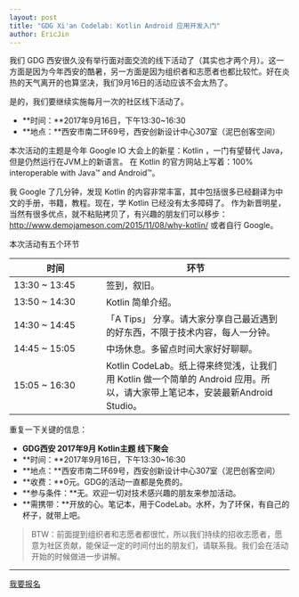 ```yaml
---
layout: post
title: "GDG Xi'an Codelab: Kotlin Android 应用开发入门"
author: EricJin
---
```


我们 GDG 西安很久没有举行面对面交流的线下活动了（其实也才两个月）。这一方面是因为今年西安的酷暑，另一方面是因为组织者和志愿者也都比较忙。好在炎热的天气离开的也算坚决，我们9月16日的活动应该不会太热了。

是的，我们要继续实施每月一次的社区线下活动了。

 - **时间：**2017年9月16日，下午13:30~16:30
 - **地点：**西安市南二环69号，西安创新设计中心307室（泥巴创客空间）

本次活动的主题是今年 Google IO 大会上的新星：Kotlin ，一门有望替代 Java，但是仍然运行在JVM上的新语言。
在 Kotlin 的官方网站上写着：100% interoperable with Java™ and Android™。

我 Google 了几分钟，发现 Kotlin 的内容非常丰富，其中包括很多已经翻译为中文的手册，书籍，教程。现在，学 Kotlin 已经没有太多障碍了。
作为新晋明星，当然有很多优点，就不粘贴拷贝了，有兴趣的朋友们可以移步：<http://www.demojameson.com/2015/11/08/why-kotlin/> 或者自行 Google。

本次活动有五个环节

<table class="striped">
<thead>
  <tr>
    <th>时间</th>
    <th>环节</th>
  </tr>
</thead>
<tbody>
  <tr><td width="150">13:30 ~ 13:45</td><td>签到，叙旧。  </td></tr>
  <tr><td width="150">13:50 ~ 14:30</td><td>Kotlin 简单介绍。   </td></tr>
  <tr><td width="150">14:30 ~ 14:45</td><td>「A Tips」 分享。请大家分享自己最近遇到的好东西，不限于技术内容，每人一分钟。 </td></tr>
  <tr><td width="150">14:45 ~ 15:05</td><td>中场休息。多留点时间大家好好聊聊。 </td></tr>
  <tr><td width="150">15:05 ~ 16:30</td><td>Kotlin CodeLab。纸上得来终觉浅，让我们用 Kotlin 做一个简单的 Android 应用。所以，请大家带上笔记本，安装最新Android Studio。 </td></tr>
</tbody>
</table>

重复一下关键的信息：

 - **GDG西安 2017年9月 Kotlin主题 线下聚会**
 - **时间：**2017年9月16日，下午13:30~16:30
 - **地点：**西安市南二环69号，西安创新设计中心307室（泥巴创客空间）
 - **收费：**0元。GDG的活动一直都是免费的。
 - **参与条件：**无。欢迎一切对技术感兴趣的朋友来参加活动。
 - **需携带：**开放的心。笔记本，用于CodeLab。水杯，为了环保，有自己的杯子，就带上吧。
  
> BTW：前面提到组织者和志愿者都很忙，所以我们持续的招收志愿者，愿意为社区贡献，能保证一定的时间付出的朋友们，请联系我。我们会在活动开始的时候做进一步讲解。

----

<div class="text-center">
  <p>
    <a href="https://jinshuju.net/f/b6vbnA" class="btn btn-success">我要报名</a>  
  </p>
</div>

